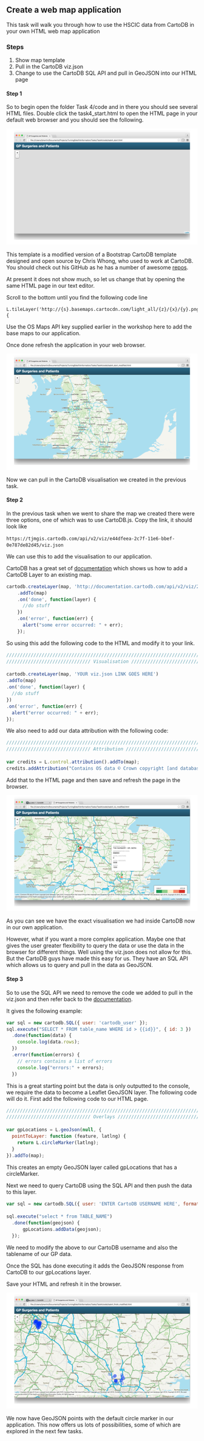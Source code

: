 ## Create a web map application

This task will walk you through how to use the HSCIC data from CartoDB in your own HTML web map application

### Steps
1. Show map template
2. Pull in the CartoDB viz.json
3. Change to use the CartoDB SQL API and pull in GeoJSON into our HTML page

#### Step 1

So to begin open the folder Task 4/code and in there you should see several HTML files. Double click the task4_start.html to open the HTML page in your default web browser and you should see the following.

![Task 4 Start](./screenshots/task4_start.png)

This template is a modified version of a Bootstrap CartoDB template designed and open source by Chris Whong, who used to work at CartoDB. You should check out his GitHub as he has a number of awesome [repos](https://github.com/chriswhong).

At present it does not show much, so let us change that by opening the same HTML page in our text editor.

Scroll to the bottom until you find the following code line

```
L.tileLayer('http://{s}.basemaps.cartocdn.com/light_all/{z}/{x}/{y}.png', {
```
Use the OS Maps API key supplied earlier in the workshop here to add the base maps to our application.

Once done refresh the application in your web browser.

![Task 4 Maps](./screenshots/task4_start_maps.png)

Now we can pull in the CartoDB visualisation we created in the previous task.

#### Step 2

In the previous task when we went to share the map we created there were three options, one of which was to use CartoDB.js. Copy the link, it should look like

`https://tjmgis.cartodb.com/api/v2/viz/e44dfeea-2c7f-11e6-bbef-0e787de82d45/viz.json`

We can use this to add the visualisation to our application.

CartoDB has a great set of [documentation](https://docs.cartodb.com/cartodb-platform/cartodb-js/getting-started/) which shows us how to add a CartoDB Layer to an existing map.

```javascript
cartodb.createLayer(map, 'http://documentation.cartodb.com/api/v2/viz/2b13c956-e7c1-11e2-806b-5404a6a683d5/viz.json')
    .addTo(map)
    .on('done', function(layer) {
      //do stuff
    })
    .on('error', function(err) {
      alert("some error occurred: " + err);
    });
```

So using this add the following code to the HTML and modify it to your link.

```javascript
////////////////////////////////////////////////////////////////////////////////////////////
/////////////////////////////// Visualisation //////////////////////////////////////////////

cartodb.createLayer(map, 'YOUR viz.json LINK GOES HERE')
.addTo(map)
.on('done', function(layer) {
  //do stuff
})
.on('error', function(err) {
  alert("error occurred: " + err);
});
```

We also need to add our data attribution with the following code:

```javascript
////////////////////////////////////////////////////////////////////////////////////////////
/////////////////////////////// Attribution ////////////////////////////////////////////////

var credits = L.control.attribution().addTo(map);
credits.addAttribution("Contains OS data © Crown copyright [and database right] 2016, Contains Royal Mail data © Royal Mail copyright and Database right 2016, Contains National Statistics data © Crown copyright and database right 2016, Copyright © 2015, Re-used with the permission of the Health and Social Care Information Centre. All rights reserved");

```

Add that to the HTML page and then save and refresh the page in the browser.

![Task 4 Viz](./screenshots/task4_viz.png)

As you can see we have the exact visualisation we had inside CartoDB now in our own application.

However, what if you want a more complex application. Maybe one that gives the user greater flexibility to query the data or use the data in the browser for different things. Well using the viz.json does not allow for this. But the CartoDB guys have made this easy for us. They have an SQL API which allows us to query and pull in the data as GeoJSON.

#### Step 3

So to use the SQL API we need to remove the code we added to pull in the viz.json and then refer back to the [documentation](https://docs.cartodb.com/cartodb-platform/cartodb-js/sql/).

It gives the following example:

```javascript
var sql = new cartodb.SQL({ user: 'cartodb_user' });
sql.execute("SELECT * FROM table_name WHERE id > {{id}}", { id: 3 })
  .done(function(data) {
    console.log(data.rows);
  })
  .error(function(errors) {
    // errors contains a list of errors
    console.log("errors:" + errors);
  })
```

This is a great starting point but the data is only outputted to the console, we require the data to become a Leaflet GeoJSON layer. The following code will do it. First add the following code to our HTML page.

```javascript
////////////////////////////////////////////////////////////////////////////////////////////
/////////////////////////////// Overlays //////////////////////////////////////////////

var gpLocations = L.geoJson(null, {
  pointToLayer: function (feature, latlng) {
    return L.circleMarker(latlng);
  }
}).addTo(map);
```

This creates an empty GeoJSON layer called gpLocations that has a circleMarker.

Next we need to query CartoDB using the SQL API and then push the data to this layer.

```javascript
var sql = new cartodb.SQL({ user: 'ENTER CartoDB USERNAME HERE', format: 'geojson' });

sql.execute("select * from TABLE_NAME")
  .done(function(geojson) {
      gpLocations.addData(geojson);
  });
```

We need to modify the above to our CartoDB username and also the tablename of our GP data.

Once the SQL has done executing it adds the GeoJSON response from CartoDB to our gpLocations layer.

Save your HTML and refresh it in the browser.

![Task 4 GeoJSON](./screenshots/task4_geojson.png)

We now have GeoJSON points with the default circle marker in our application. This now offers us lots of possibilities, some of which are explored in the next few tasks.
